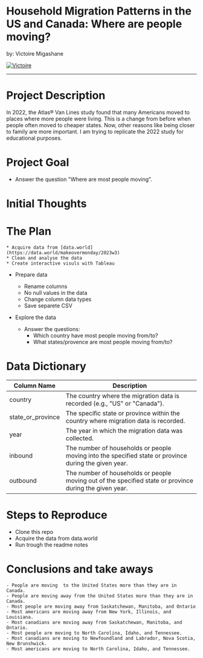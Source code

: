 # <a name="top"></a>Household Migration Patterns in the US and Canada: Where are people moving?

by: Victoire Migashane

<p>
  <a href="https://github.com/MigashaneVictoire" target="_blank">
    <img alt="Victoire" src="https://img.shields.io/github/followers/MigashaneVictoire?label=Follow_Victoire&style=social" />
  </a>
</p>

---

# Project Description
In 2022, the Atlas® Van Lines study found that many Americans moved to places where more people were living. This is a change from before when people often moved to cheaper states. Now, other reasons like being closer to family are more important. I am trying to replicate the 2022 study for educational purposes.

# Project Goal
  * Answer the question "Where are most people moving".

# Initial Thoughts


# The Plan
    * Acquire data from [data.world](https://data.world/makeovermonday/2023w3)
    * Clean and analyse the data
    * Create interactive visuls with Tableau
    
  * Prepare data
    * Rename columns
    * No null values in the data
    * Change column data types
    * Save separete CSV
      
  * Explore the data
    * Answer the questions:
        - Which country have most people moving from/to?
        - What states/provence are most people moving from/to?

# Data Dictionary

| Column Name       | Description                                                                      |
|-------------------|----------------------------------------------------------------------------------|
| country           | The country where the migration data is recorded (e.g., "US" or "Canada").      |
| state_or_province | The specific state or province within the country where migration data is recorded. |
| year              | The year in which the migration data was collected.                               |
| inbound           | The number of households or people moving into the specified state or province during the given year. |
| outbound          | The number of households or people moving out of the specified state or province during the given year. |


# Steps to Reproduce
  * Clone this repo
  * Acquire the data from data.world
  * Run trough the readme notes

# Conclusions and take aways

    - People are moving  to the United States more than they are in Canada.
    - People are moving away from the United States more than they are in Canada.
    - Most people are moving away from Saskatchewan, Manitoba, and Ontario
    - Most americans are moving away from New York, Illinois, and Louisiana.
    - Most canadians are moving away from Saskatchewan, Manitoba, and Ontario.
    - Most people are moving to North Carolina, Idaho, and Tennessee.
    - Most canadians are moving to Newfoundland and Labrador, Nova Scotia, New Brunshwick.
    - Most americans are moving to North Carolina, Idaho, and Tennessee.